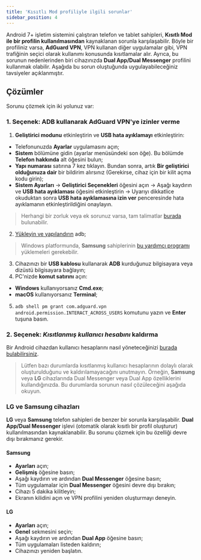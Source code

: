 ```yaml
---
title: 'Kısıtlı Mod profiliyle ilgili sorunlar'
sidebar_position: 4
---
```


Android 7+ işletim sistemini çalıştıran telefon ve tablet sahipleri, **Kısıtlı Mod ile bir profilin kullanılmasından** kaynaklanan sorunla karşılaşabilir. Böyle bir profiliniz varsa, **AdGuard VPN**, VPN kullanan diğer uygulamalar gibi, VPN trafiğinin seçici olarak kullanımı konusunda kısıtlamalar alır. Ayrıca, bu sorunun nedenlerinden biri cihazınızda **Dual App/Dual Messenger** profilini kullanmak olabilir. Aşağıda bu sorun oluştuğunda uygulayabileceğiniz tavsiyeler açıklanmıştır.

## Çözümler

Sorunu çözmek için iki yolunuz var:

### 1. Seçenek: ADB kullanarak AdGuard VPN'ye izinler verme

1. **Geliştirici modunu** etkinleştirin ve **USB hata ayıklamayı** etkinleştirin:
- Telefonunuzda **Ayarlar** uygulamasını açın;
- **Sistem** bölümüne gidin (ayarlar menüsündeki son öğe). Bu bölümde **Telefon hakkında** alt öğesini bulun;
- **Yapı numarası** satırına 7 kez tıklayın. Bundan sonra, artık **Bir geliştirici olduğunuza dair** bir bildirim alırsınız (Gerekirse, cihaz için bir kilit açma kodu girin);
- **Sistem Ayarları** → **Geliştirici Seçenekleri** öğesini açın → Aşağı kaydırın ve **USB hata ayıklaması** öğesini etkinleştirin → Uyarıyı dikkatlice okuduktan sonra **USB hata ayıklamasına izin ver** penceresinde hata ayıklamanın etkinleştirildiğini onaylayın.

> Herhangi bir zorluk veya ek sorunuz varsa, tam talimatlar [burada](https://developer.android.com/studio/debug/dev-options) bulunabilir.

2. [Yükleyin ve yapılandırın](https://www.xda-developers.com/install-adb-windows-macos-linux/) adb;
> Windows platformunda, **Samsung** sahiplerinin [bu yardımcı programı](https://developer.samsung.com/mobile/android-usb-driver.html) yüklemeleri gerekebilir.

3. Cihazınızı bir **USB kablosu** kullanarak **ADB** kurduğunuz bilgisayara veya dizüstü bilgisayara bağlayın;
4. PC'nizde **komut satırını** açın:
- **Windows** kullanıyorsanız **Cmd.exe**;
- **macOS** kullanıyorsanız **Terminal**;
5. `adb shell pm grant com.adguard.vpn android.permission.INTERACT_ACROSS_USERS` komutunu yazın ve **Enter** tuşuna basın.

### 2. Seçenek: *Kısıtlanmış kullanıcı hesabını* kaldırma

Bir Android cihazdan kullanıcı hesaplarını nasıl yöneteceğinizi [burada bulabilirsiniz](https://support.google.com/a/answer/6223444?hl=en).

> Lütfen bazı durumlarda kısıtlanmış kullanıcı hesaplarının dolaylı olarak oluşturulduğunu ve kaldırılamayacağını unutmayın. Örneğin, **Samsung** veya **LG** cihazlarında Dual Messenger veya Dual App özelliklerini kullandığınızda. Bu durumlarda sorunun nasıl çözüleceğini aşağıda okuyun.

### LG ve Samsung cihazları

**LG** veya **Samsung** telefon sahipleri de benzer bir sorunla karşılaşabilir. **Dual App/Dual Messenger** işlevi (otomatik olarak kısıtlı bir profil oluşturur) kullanılmasından kaynaklanabilir. Bu sorunu çözmek için bu özelliği devre dışı bırakmanız gerekir.

#### Samsung

- **Ayarları** açın;
- **Gelişmiş** öğesine basın;
- Aşağı kaydırın ve ardından **Dual Messenger** öğesine basın;
- Tüm uygulamalar için **Dual Messenger** öğesini devre dışı bırakın;
- Cihazı 5 dakika kilitleyin;
- Ekranın kilidini açın ve VPN profilini yeniden oluşturmayı deneyin.

#### LG

- **Ayarları** açın;
- **Genel** sekmesini seçin;
- Aşağı kaydırın ve ardından **Dual App** öğesine basın;
- Tüm uygulamaları listeden kaldırın;
- Cihazınızı yeniden başlatın.